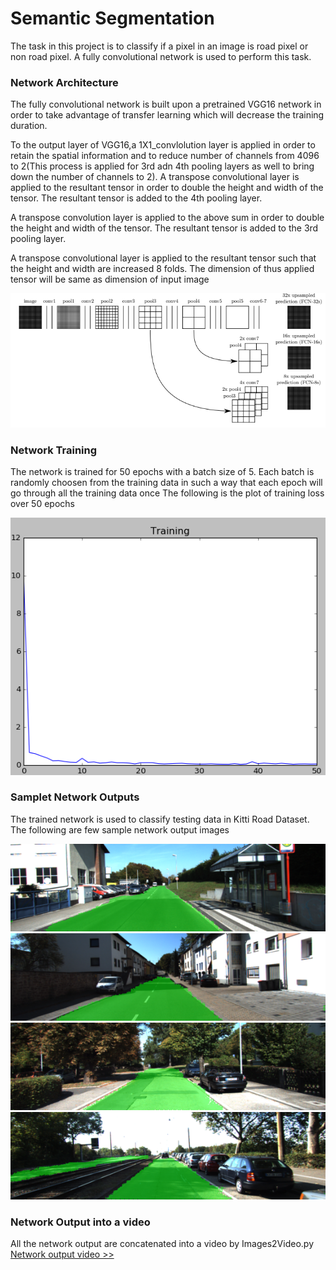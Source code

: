 # Semantic Segmentation
The task in this project is to classify if a pixel in an image is road pixel or non road pixel. A fully convolutional network is used to perform this task.

### Network Architecture
The fully convolutional network is built upon a pretrained VGG16 network in order to take advantage of transfer learning which will decrease the training duration.

To the output layer of VGG16,a 1X1_convlolution layer is applied in order to retain the spatial information and to reduce number of channels from 4096 to 2(This process is applied for 3rd adn 4th pooling layers as well to bring down the number of channels to 2). 
A transpose convolutional layer is applied to the resultant tensor in order to double the height and width of the tensor. The resultant tensor is added to the 4th pooling layer.

A transpose convolution layer is applied to the above sum in order to double the height and width of the tensor. The resultant tensor is added to the 3rd pooling layer.

A transpose convolutional layer is applied to the resultant tensor such that the height and width are increased 8 folds. The dimension of thus applied tensor will be same as dimension of input image

![Network Architecture](FCN_Architecture.png)

### Network Training
The network is trained for 50 epochs with a batch size of 5. Each batch is randomly choosen from the training data in such a way that each epoch will go through all the training data once
The following is the plot of training loss over 50 epochs

![TrainingLoss](data/TrainingLoss.png)

### Samplet Network Outputs
The trained network is used to classify testing data in Kitti Road Dataset. The following are few sample network output images

![OutputImage1](um_000013.png)
![OutputImage2](um_000077.png)
![OutputImage3](uu_000032.png)
![OutputImage4](uu_000077.png)

### Network Output into a video
All the network output are concatenated into a video by Images2Video.py
[Network output video >>](SemanticSegmentation.avi)

